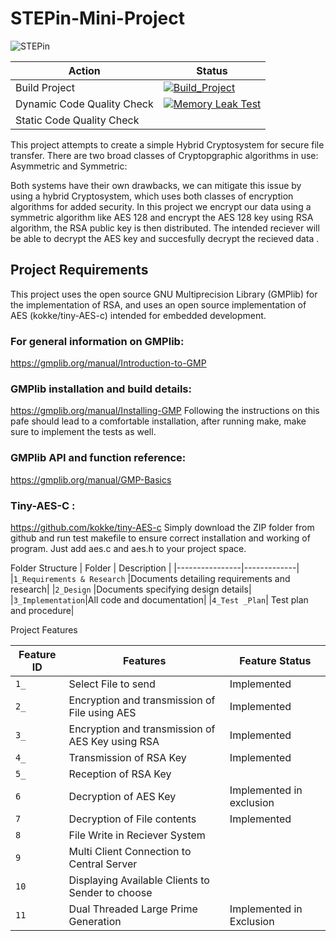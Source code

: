# STEPin-Mini-Project
![STEPin](https://user-images.githubusercontent.com/71325016/126390610-84b74fb3-c6d7-48cb-9597-5e16bc9d7ddc.JPG)

|Action| Status|
|------|--------|
|Build Project|[![Build_Project](https://github.com/average1129/STEPin-Mini-Project-/actions/workflows/Build_Project.yml/badge.svg)](https://github.com/average1129/STEPin-Mini-Project-/actions/workflows/Build_Project.yml)|
|Dynamic Code Quality Check|[![Memory Leak Test](https://github.com/average1129/STEPin-Mini-Project-/actions/workflows/Memory%20Leak%20Test.yml/badge.svg)](https://github.com/average1129/STEPin-Mini-Project-/actions/workflows/Memory%20Leak%20Test.yml)|
|Static Code Quality Check||



This project attempts to create a simple Hybrid Cryptosystem for secure file transfer. There are two broad classes of Cryptopgraphic algorithms in use: Asymmetric and Symmetric:

Both systems have their own drawbacks, we can mitigate this issue  by using a hybrid Cryptosystem, which uses both classes of encryption algorithms for added security. In this project we encrypt our data using a symmetric algorithm like AES 128 and encrypt the AES 128 key using RSA algorithm, the  RSA public key is then distributed. The intended reciever will be able to decrypt the AES key and succesfully decrypt the recieved data . 

## Project Requirements 

This project  uses the open source GNU Multiprecision Library (GMPlib) for the implementation of RSA, and uses an open source implementation of AES (kokke/tiny-AES-c) intended for embedded development. 

### For general information on GMPlib:
https://gmplib.org/manual/Introduction-to-GMP

### GMPlib installation and build details: 
https://gmplib.org/manual/Installing-GMP
Following the instructions on this pafe should lead to a comfortable installation, after running make, make sure to implement the tests as well. 

### GMPlib API and function reference:
https://gmplib.org/manual/GMP-Basics

### Tiny-AES-C : 
https://github.com/kokke/tiny-AES-c
Simply download the ZIP folder from github and  run test makefile to ensure correct installation and working of program. Just add aes.c and aes.h to your project space. 


Folder Structure 
| Folder         | Description |
|----------------|-------------|
|`1_Requirements & Research`  |Documents detailing requirements and research|
|`2_Design`        |Documents specifying design details|
|`3_Implementation`|All code and documentation|
|`4_Test _Plan`| Test plan and procedure|


Project Features

| Feature ID       | Features | Feature Status|
|----------------|-------------|--------------|
|`1_` |Select File to send | Implemented|
|`2_`|Encryption and transmission of File using AES |Implemented |
|`3_`|Encryption and transmission of AES Key using RSA | Implemented|
|`4_`|Transmission of RSA Key|Implemented |
|`5_`| Reception of RSA Key  ||
|`6`|Decryption of AES Key |Implemented in exclusion|
|`7`|Decryption of File contents |Implemented|
|`8`|File Write in Reciever System||
|`9`|Multi Client Connection to Central Server||
|`10`|Displaying Available Clients to Sender to choose||
|`11`|Dual Threaded Large Prime Generation |Implemented in Exclusion|



